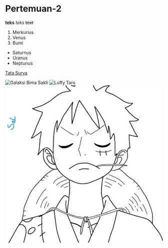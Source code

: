 # Pertemuan-2
**teks**
*teks*
~~text~~ 

1. Merkurius
2. Venus
3. Bumi

- Saturnus
- Uranus
- Neptunus

[Tata Surya](https://solarsystem.nasa.gov/)









![Galaksi Bima Sakti](https://example.com/images/milky-way-galaxy.jpg)
![Luffy Taro](https://www.google.com/imgres?q=gambar&imgurl=https%3A%2F%2Fimages.tokopedia.net%2Fimg%2Fcache%2F700%2FVqbcmM%2F2022%2F10%2F4%2Fd62bafd6-ea56-459b-baee-c7ef33273e11.jpg&imgrefurl=https%3A%2F%2Fwww.tokopedia.com%2Fichirodraw%2Fsketsa-gambar-lutfi%3Futm_source%3Dgoogle%26utm_medium%3Dorganic%26utm_campaign%3Dpdp&docid=R9Th7nf-8LwgeM&tbnid=vP-Alh8q5t_EnM&vet=12ahUKEwjp8Yi_5ZSKAxVNg2MGHTHKAGkQM3oECFMQAA..i&w=700&h=700&hcb=2&ved=2ahUKEwjp8Yi_5ZSKAxVNg2MGHTHKAGkQM3oECFMQAA)
![Luffy](img/luffy.jpg)